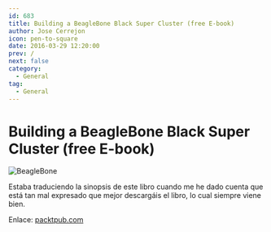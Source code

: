 ```yaml
---
id: 683
title: Building a BeagleBone Black Super Cluster (free E-book)
author: Jose Cerrejon
icon: pen-to-square
date: 2016-03-29 12:20:00
prev: /
next: false
category:
  - General
tag:
  - General
---
```


# Building a BeagleBone Black Super Cluster (free E-book)

![BeagleBone](/images/2016/03/beaglebone.png)

Estaba traduciendo la sinopsis de este libro cuando me he dado cuenta que está tan mal expresado que mejor descargáis el libro, lo cual siempre viene bien.

Enlace: [packtpub.com](https://www.packtpub.com/hardware-and-creative/building-beaglebone-black-super-cluster)
